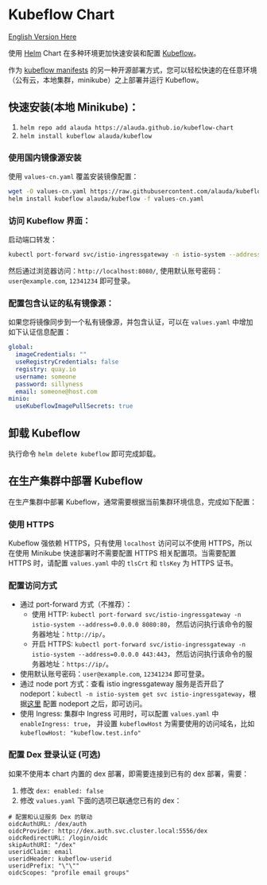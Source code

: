 # Kubeflow Chart

[English Version Here](./README-en.md)

使用 [Helm](https://helm.sh/) Chart 在多种环境更加快速安装和配置 [Kubeflow](https://www.kubeflow.org/)。

作为 [kubeflow manifests](https://github.com/kubeflow/manifests) 的另一种开源部署方式，您可以轻松快速的在任意环境（公有云，本地集群，minikube）之上部署并运行 Kubeflow。

## 快速安装(本地 Minikube)：

1. `helm repo add alauda https://alauda.github.io/kubeflow-chart`
1. `helm install kubeflow alauda/kubeflow`

### 使用国内镜像源安装

使用 `values-cn.yaml` 覆盖安装镜像配置：

```bash
wget -O values-cn.yaml https://raw.githubusercontent.com/alauda/kubeflow-chart/main/values-cn.yaml
helm install kubeflow alauda/kubeflow -f values-cn.yaml
```

### 访问 Kubeflow 界面：

启动端口转发：

```bash
kubectl port-forward svc/istio-ingressgateway -n istio-system --address=0.0.0.0 8080:80
```

然后通过浏览器访问：`http://localhost:8080/`, 使用默认账号密码：`user@example.com`, `12341234` 即可登录。

### 配置包含认证的私有镜像源：

如果您将镜像同步到一个私有镜像源，并包含认证，可以在 `values.yaml` 中增加如下认证信息配置：

```yaml
global:
  imageCredentials: ""
  useRegistryCredentials: false
  registry: quay.io
  username: someone
  password: sillyness
  email: someone@host.com
minio:
  useKubeflowImagePullSecrets: true
```

## 卸载 Kubeflow

执行命令 `helm delete kubeflow` 即可完成卸载。

## 在生产集群中部署 Kubeflow

在生产集群中部署 Kubeflow，通常需要根据当前集群环境信息，完成如下配置：

### 使用 HTTPS

Kubeflow 强依赖 HTTPS，只有使用 `localhost` 访问可以不使用 HTTPS，所以在使用 Minikube 快速部署时不需要配置 HTTPS 相关配置项。当需要配置 HTTPS 时，请配置 `values.yaml` 中的 `tlsCrt` 和 `tlsKey` 为 HTTPS 证书。

### 配置访问方式

- 通过 port-forward 方式（不推荐）：
  - 使用 HTTP: `kubectl port-forward svc/istio-ingressgateway -n istio-system --address=0.0.0.0 8080:80`， 然后访问执行该命令的服务器地址：`http://ip/`。
  - 开启 HTTPS: `kubectl port-forward svc/istio-ingressgateway -n istio-system --address=0.0.0.0 443:443`， 然后访问执行该命令的服务器地址：`https://ip/`。
- 使用默认账号密码：`user@example.com`, `12341234` 即可登录。
- 通过 node port 方式：查看 istio ingressgateway 服务是否开启了 nodeport：`kubectl -n istio-system get svc istio-ingressgateway`，根据[这里](https://kubernetes.io/zh/docs/concepts/services-networking/service/#type-nodeport) 配置 nodeport 之后，即可访问。
- 使用 Ingress: 集群中 Ingress 可用时，可以配置 `values.yaml` 中 `enableIngress: true`， 并设置 `kubeflowHost`
  为需要使用的访问域名，比如 `kubeflowHost: "kubeflow.test.info"`

### 配置 Dex 登录认证 (可选)

如果不使用本 chart 内置的 dex 部署，即需要连接到已有的 dex 部署，需要：

1. 修改 `dex: enabled: false`
2. 修改 `values.yaml` 下面的选项已联通您已有的 dex：
```
# 配置和认证服务 Dex 的联动
oidcAuthURL: /dex/auth
oidcProvider: http://dex.auth.svc.cluster.local:5556/dex
oidcRedirectURL: /login/oidc
skipAuthURI: "/dex"
useridClaim: email
useridHeader: kubeflow-userid
useridPrefix: "\"\""
oidcScopes: "profile email groups"
```

